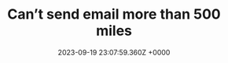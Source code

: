 ---
title: "Can’t send email more than 500 miles"
link: "https://web.mit.edu/jemorris/humor/500-miles"
date: "2023-09-19 23:07:59.360Z +0000"
description: 
category: "web"
---